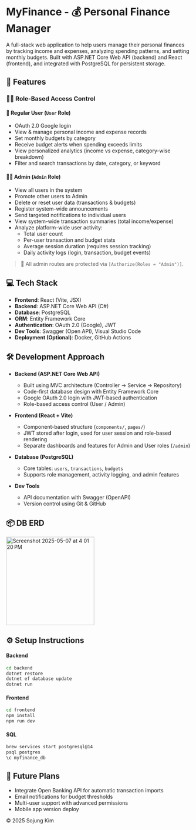 # MyFinance - 💰 Personal Finance Manager

A full-stack web application to help users manage their personal finances by tracking income and expenses, analyzing spending patterns, and setting monthly budgets. Built with ASP.NET Core Web API (backend) and React (frontend), and integrated with PostgreSQL for persistent storage.

## 🚀 Features 
### 🧑‍💻 Role-Based Access Control

#### 👤 Regular User (`User` Role)

- OAuth 2.0 Google login
- View & manage personal income and expense records
- Set monthly budgets by category
- Receive budget alerts when spending exceeds limits
- View personalized analytics (income vs expense, category-wise breakdown)
- Filter and search transactions by date, category, or keyword

#### 🧑‍💼 Admin (`Admin` Role)

- View all users in the system
- Promote other users to Admin
- Delete or reset user data (transactions & budgets)
- Register system-wide announcements
- Send targeted notifications to individual users
- View system-wide transaction summaries (total income/expense)
- Analyze platform-wide user activity:
  - Total user count
  - Per-user transaction and budget stats
  - Average session duration (requires session tracking)
  - Daily activity logs (login, transaction, budget events)

> 🔐 All admin routes are protected via `[Authorize(Roles = "Admin")]`.



## 💻 Tech Stack

- **Frontend**: React (Vite, JSX)
- **Backend**: ASP.NET Core Web API (C#)
- **Database**: PostgreSQL 
- **ORM**: Entity Framework Core
- **Authentication**: OAuth 2.0 (Google), JWT
- **Dev Tools**: Swagger (Open API), Visual Studio Code
- **Deployment (Optional)**: Docker, GitHub Actions


## 🛠 Development Approach

- **Backend (ASP.NET Core Web API)**
  - Built using MVC architecture (Controller → Service → Repository)
  - Code-first database design with Entity Framework Core
  - Google OAuth 2.0 login with JWT-based authentication
  - Role-based access control (User / Admin)

- **Frontend (React + Vite)**
  - Component-based structure (`components/`, `pages/`)
  - JWT stored after login, used for user session and role-based rendering
  - Separate dashboards and features for Admin and User roles (`/admin`)

- **Database (PostgreSQL)**
  - Core tables: `users`, `transactions`, `budgets`
  - Supports role management, activity logging, and admin features

- **Dev Tools**
  - API documentation with Swagger (OpenAPI)
  - Version control using Git & GitHub


## 📦 DB ERD

<img width="240" alt="Screenshot 2025-05-07 at 4 01 20 PM" src="https://github.com/user-attachments/assets/4b007af6-534b-48a2-afe5-afba55068e65" />


## ⚙️ Setup Instructions

#### Backend

```bash
cd backend
dotnet restore
dotnet ef database update
dotnet run
```


#### Frontend

```bash
cd frontend
npm install
npm run dev
```

#### SQL

```bash
brew services start postgresql@14
psql postgres
\c myfinance_db
```

## 📌 Future Plans

- Integrate Open Banking API for automatic transaction imports
- Email notifications for budget thresholds
- Multi-user support with advanced permissions
- Mobile app version deploy

© 2025 Sojung Kim
